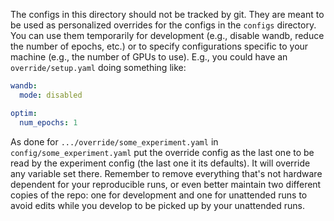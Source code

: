 The configs in this directory should not be tracked by git.
They are meant to be used as personalized overrides for the configs in the `configs` directory.
You can use them temporarily for development (e.g., disable wandb, reduce the number of epochs, etc.)
or to specify configurations specific to your machine (e.g., the number of GPUs to use).
E.g., you could have an `override/setup.yaml` doing something like:

```yaml
wandb:
  mode: disabled

optim:
  num_epochs: 1
```

As done for `.../override/some_experiment.yaml` in `config/some_experiment.yaml`
put the override config as the last one to be read by the experiment config (the last one it its defaults).
It will override any variable set there.
Remember to remove everything that's not hardware dependent for your reproducible runs,
or even better maintain two different copies of the repo:
one for development and one for unattended runs to avoid edits
while you develop to be picked up by your unattended runs.
